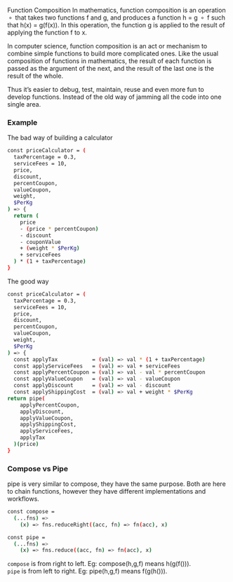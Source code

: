 Function Composition
In mathematics, function composition is an operation  ∘  that takes two functions f and g, and produces a function h = g  ∘  f such that h(x) = g(f(x)). In this operation, the function g is applied to the result of applying the function f to x.  

In computer science, function composition is an act or mechanism to combine simple functions to build more complicated ones. Like the usual composition of functions in mathematics, the result of each function is passed as the argument of the next, and the result of the last one is the result of the whole.

Thus it’s easier to debug, test, maintain, reuse and even more fun to develop functions. Instead of the old way of jamming all the code into one single area.

### Example 

The bad way of building a calculator
``` bash
const priceCalculator = (
  taxPercentage = 0.3, 
  serviceFees = 10, 
  price, 
  discount, 
  percentCoupon, 
  valueCoupon,
  weight, 
  $PerKg
) => {
  return (
    price
    - (price * percentCoupon) 
    - discount 
    - couponValue 
    + (weight * $PerKg) 
    + serviceFees
  ) * (1 + taxPercentage)
}
```

The good way 
```bash
const priceCalculator = (
  taxPercentage = 0.3, 
  serviceFees = 10, 
  price, 
  discount, 
  percentCoupon, 
  valueCoupon,
  weight, 
  $PerKg
) => {
  const applyTax           = (val) => val * (1 + taxPercentage)
  const applyServiceFees   = (val) => val + serviceFees
  const applyPercentCoupon = (val) => val - val * percentCoupon
  const applyValueCoupon   = (val) => val - valueCoupon
  const applyDiscount      = (val) => val - discount
  const applyShippingCost  = (val) => val + weight * $PerKg
return pipe(
    applyPercentCoupon,
    applyDiscount,
    applyValueCoupon,
    applyShippingCost,
    applyServiceFees,
    applyTax
  )(price)
}

```

### Compose vs Pipe
pipe is very similar to compose, they have the same purpose. Both are here to chain functions, however they have different implementations and workflows.  

```bash
const compose = 
  (...fns) => 
    (x) => fns.reduceRight((acc, fn) => fn(acc), x)

const pipe = 
  (...fns) => 
    (x) => fns.reduce((acc, fn) => fn(acc), x)


```

`compose` is from right to left. Eg: compose(h,g,f) means h(g(f())).  
`pipe` is from left to right. Eg: pipe(h,g,f) means f(g(h())).  


